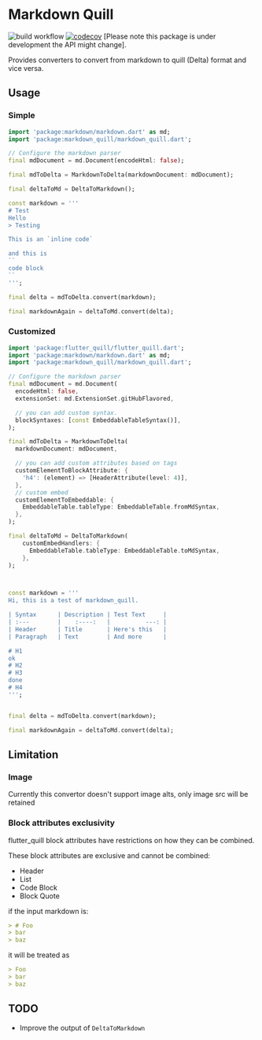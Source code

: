 # Markdown Quill


![build workflow](https://github.com/TarekkMA/markdown_quill/actions/workflows/build.yml/badge.svg)
[![codecov](https://codecov.io/gh/TarekkMA/markdown_quill/branch/master/graph/badge.svg?token=A08O1D2EBY)](https://codecov.io/gh/TarekkMA/markdown_quill)
\[Please note this package is under development the API might change\].

Provides converters to convert from markdown to quill (Delta) format and vice versa.


## Usage

### Simple

```dart
import 'package:markdown/markdown.dart' as md;
import 'package:markdown_quill/markdown_quill.dart';

// Configure the markdown parser
final mdDocument = md.Document(encodeHtml: false);

final mdToDelta = MarkdownToDelta(markdownDocument: mdDocument);

final deltaToMd = DeltaToMarkdown();

const markdown = '''
# Test
Hello
> Testing

This is an `inline code`

and this is 
``
code block
``
''';

final delta = mdToDelta.convert(markdown);

final markdownAgain = deltaToMd.convert(delta);
```

### Customized

```dart
import 'package:flutter_quill/flutter_quill.dart';
import 'package:markdown/markdown.dart' as md;
import 'package:markdown_quill/markdown_quill.dart';

// Configure the markdown parser
final mdDocument = md.Document(
  encodeHtml: false,
  extensionSet: md.ExtensionSet.gitHubFlavored,

  // you can add custom syntax.
  blockSyntaxes: [const EmbeddableTableSyntax()],
);

final mdToDelta = MarkdownToDelta(
  markdownDocument: mdDocument,

  // you can add custom attributes based on tags
  customElementToBlockAttribute: {
    'h4': (element) => [HeaderAttribute(level: 4)],
  },
  // custom embed
  customElementToEmbeddable: {
    EmbeddableTable.tableType: EmbeddableTable.fromMdSyntax,
  },
);

final deltaToMd = DeltaToMarkdown(
    customEmbedHandlers: {
      EmbeddableTable.tableType: EmbeddableTable.toMdSyntax,
    },
);



const markdown = '''
Hi, this is a test of markdown_quill.

| Syntax      | Description | Test Text     |
| :---        |    :----:   |          ---: |
| Header      | Title       | Here's this   |
| Paragraph   | Text        | And more      |

# H1
ok
# H2
# H3
done
# H4
''';


final delta = mdToDelta.convert(markdown);

final markdownAgain = deltaToMd.convert(delta);
```


## Limitation

### Image

Currently this convertor doesn't support image alts, only image src will be retained

### Block attributes exclusivity

flutter_quill block attributes have restrictions on how they can be combined.

These block attributes are exclusive and cannot be combined:

- Header
- List
- Code Block
- Block Quote

if the input markdown is:

```markdown
> # Foo
> bar
> baz
```

it will be treated as

```markdown
> Foo
> bar
> baz
```

## TODO

- Improve the output of `DeltaToMarkdown`